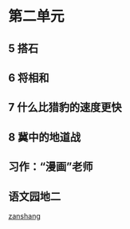 # 第二单元

<Ebook grade="xxyw5a" :pages="15" :paged="15" ></Ebook> 


## 5 搭石

<Ebook grade="xxyw5a" :pages="16" :paged="17" ></Ebook> 


## 6 将相和

<Ebook grade="xxyw5a" :pages="18" :paged="21" ></Ebook> 


## 7 什么比猎豹的速度更快

<Ebook grade="xxyw5a" :pages="22" :paged="24" ></Ebook> 


## 8 冀中的地道战

<Ebook grade="xxyw5a" :pages="25" :paged="27" ></Ebook> 


## 习作：“漫画”老师

<Ebook grade="xxyw5a" :pages="28" :paged="28" ></Ebook> 


## 语文园地二

<Ebook grade="xxyw5a" :pages="29" :paged="30" ></Ebook> 


[zanshang](../res/zanshang.md ':include')
